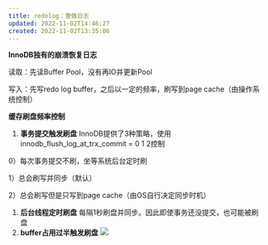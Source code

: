 ```yaml
---
title: redolog：重做日志
updated: 2022-11-02T14:46:27
created: 2022-11-02T13:35:06
---
```


**InnoDB独有的崩溃恢复日志**

读取：先读Buffer Pool，没有再IO并更新Pool

写入：先写redo log buffer，之后以一定的频率，刷写到page cache（由操作系统控制）

**缓存刷盘频率控制**
1.  **事务提交触发刷盘**
InnoDB提供了3种策略，使用innodb_flush_log_at_trx_commit = 0 1 2控制

0）每次事务提交不刷，坐等系统后台定时刷

1）总会刷写并同步（默认）

2）总会刷写但是只写到page cache（由OS自行决定同步时机）
1.  **后台线程定时刷盘**
每隔1秒刷盘并同步。因此即使事务还没提交，也可能被刷盘
1.  **buffer占用过半触发刷盘**
![](C:\Users\82609\AppData\Local\Temp\Java\pandoc/media/image1.png)

